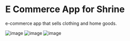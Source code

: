 # E Commerce App for Shrine

e-commerce app that sells clothing and home goods.

![image](https://user-images.githubusercontent.com/63197899/147861283-4534f608-74c0-4c94-b129-347ebc4f0e42.png) 
![image](https://user-images.githubusercontent.com/63197899/147861290-2c206ee9-5a70-4100-9b14-631f5fdd3e66.png)
![image](https://user-images.githubusercontent.com/63197899/147861330-81a70e46-f35b-40c8-b57b-ebb9cf0027b8.png) 


